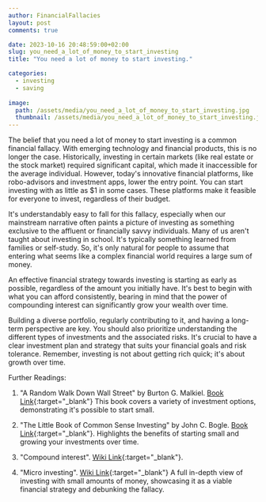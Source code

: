 ```yaml
---
author: FinancialFallacies
layout: post
comments: true

date: 2023-10-16 20:48:59:00+02:00  
slug: you_need_a_lot_of_money_to_start_investing
title: "You need a lot of money to start investing."

categories:
  - investing
  - saving
  
image:
  path: /assets/media/you_need_a_lot_of_money_to_start_investing.jpg
  thumbnail: /assets/media/you_need_a_lot_of_money_to_start_investing.jpg
---
```


The belief that you need a lot of money to start investing is a common financial fallacy. With emerging technology and financial products, this is no longer the case. Historically, investing in certain markets (like real estate or the stock market) required significant capital, which made it inaccessible for the average individual. However, today's innovative financial platforms, like robo-advisors and investment apps, lower the entry point. You can start investing with as little as $1 in some cases. These platforms make it feasible for everyone to invest, regardless of their budget.

It's understandably easy to fall for this fallacy, especially when our mainstream narrative often paints a picture of investing as something exclusive to the affluent or financially savvy individuals. Many of us aren't taught about investing in school. It's typically something learned from families or self-study. So, it's only natural for people to assume that entering what seems like a complex financial world requires a large sum of money.

An effective financial strategy towards investing is starting as early as possible, regardless of the amount you initially have. It's best to begin with what you can afford consistently, bearing in mind that the power of compounding interest can significantly grow your wealth over time. 

Building a diverse portfolio, regularly contributing to it, and having a long-term perspective are key. You should also prioritize understanding the different types of investments and the associated risks. It's crucial to have a clear investment plan and strategy that suits your financial goals and risk tolerance. Remember, investing is not about getting rich quick; it's about growth over time.

Further Readings:

1. "A Random Walk Down Wall Street" by Burton G. Malkiel. [Book Link](https://www.amazon.com/Random-Walk-Down-Wall-Street/dp/0393330338/ref=nosim?tag=financialfall-20){:target="_blank"}
This book covers a variety of investment options, demonstrating it's possible to start small.

2. "The Little Book of Common Sense Investing" by John C. Bogle. [Book Link](https://www.amazon.com/Little-Book-Common-Sense-Investing/dp/1119404509/ref=nosim?tag=financialfall-20){:target="_blank"}.
Highlights the benefits of starting small and growing your investments over time.

3. "Compound interest". [Wiki Link](https://en.wikipedia.org/wiki/Compound_interest){:target="_blank"}.

4. "Micro investing". [Wiki Link](https://en.wikipedia.org/wiki/Micro-investing){:target="_blank"}
A full in-depth view of investing with small amounts of money, showcasing it as a viable financial strategy and debunking the fallacy.
